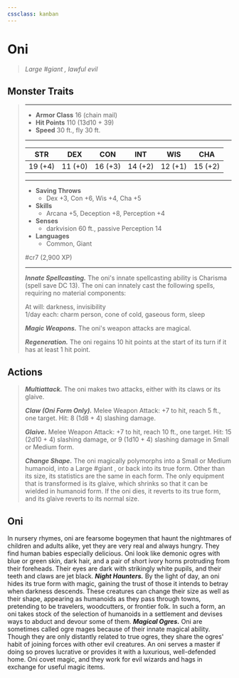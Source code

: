 ```yaml
---
cssclass: kanban
---
```


# Oni
>*Large #giant , lawful evil*
## Monster Traits
>___
>- **Armor Class** 16 (chain mail)
>- **Hit Points** 110 (13d10 + 39)
>- **Speed** 30 ft., fly 30 ft.
>___
>|STR|DEX|CON|INT|WIS|CHA|
>|:---:|:---:|:---:|:---:|:---:|:---:|
>|19 (+4)|11 (+0)|16 (+3)|14 (+2)|12 (+1)|15 (+2)|
>___
>- **Saving Throws**
>	 - Dex +3, Con +6, Wis +4, Cha +5
>- **Skills**
>	 - Arcana +5, Deception +8, Perception +4
>- **Senses**
>	 - darkvision 60 ft., passive Perception 14
>- **Languages**
>	 - Common, Giant
>
> #cr7 (2,900 XP)
>___
>***Innate Spellcasting.*** The oni's innate spellcasting ability is Charisma (spell save DC 13). The oni can innately cast the following spells, requiring no material components:  
>
>At will: darkness, invisibility  
>1/day each: charm person, cone of cold, gaseous form, sleep  
>
>
>***Magic Weapons.*** The oni's weapon attacks are magical.  
>
>***Regeneration.*** The oni regains 10 hit points at the start of its turn if it has at least 1 hit point.  
>
## Actions
>***Multiattack.*** The oni makes two attacks, either with its claws or its glaive.  
>
>***Claw (Oni Form Only).*** Melee Weapon Attack: +7 to hit, reach 5 ft., one target. Hit: 8 (1d8 + 4) slashing damage.  
>
>***Glaive.*** Melee Weapon Attack: +7 to hit, reach 10 ft., one target. Hit: 15 (2d10 + 4) slashing damage, or 9 (1d10 + 4) slashing damage in Small or Medium form.  
>
>***Change Shape.*** The oni magically polymorphs into a Small or Medium humanoid, into a Large #giant , or back into its true form. Other than its size, its statistics are the same in each form. The only equipment that is transformed is its glaive, which shrinks so that it can be wielded in humanoid form. If the oni dies, it reverts to its true form, and its glaive reverts to its normal size.
## Oni
In nursery rhymes, oni are fearsome bogeymen that haunt the nightmares of children and adults alike, yet they are very real and always hungry. They find human babies especially delicious. Oni look like demonic ogres with blue or green skin, dark hair, and a pair of short ivory horns protruding from their foreheads. Their eyes are dark with strikingly white pupils, and their teeth and claws are jet black.
***Night Haunters.*** By the light of day, an oni hides its true form with magic, gaining the trust of those it intends to betray when darkness descends. These creatures can change their size as well as their shape, appearing as humanoids as they pass through towns, pretending to be travelers, woodcutters, or frontier folk. In such a form, an oni takes stock of the selection of humanoids in a settlement and devises ways to abduct and devour some of them.
***Magical Ogres.*** Oni are sometimes called ogre mages because of their innate magical ability. Though they are only distantly related to true ogres, they share the ogres' habit of joining forces with other evil creatures. An oni serves a master if doing so proves lucrative or provides it with a luxurious, well-defended home. Oni covet magic, and they work for evil wizards and hags in exchange for useful magic items.